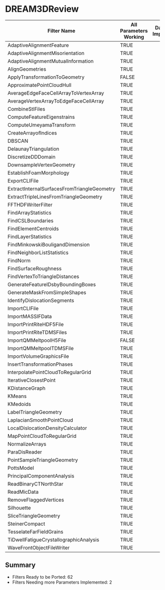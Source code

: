 # DREAM3DReview #

|  Filter Name | All Parameters Working | DataCheck Implemented | Execute Implemented | Documentation Implemented |
|--------------|------------------------|-----------------------|---------------------|---------------------------|
| AdaptiveAlignmentFeature | TRUE  | | | |
| AdaptiveAlignmentMisorientation | TRUE  | | | |
| AdaptiveAlignmentMutualInformation | TRUE  | | | |
| AlignGeometries | TRUE  | | | |
| ApplyTransformationToGeometry | FALSE  | | | |
| ApproximatePointCloudHull | TRUE  | | | |
| AverageEdgeFaceCellArrayToVertexArray | TRUE  | | | |
| AverageVertexArrayToEdgeFaceCellArray | TRUE  | | | |
| CombineStlFiles | TRUE  | | | |
| ComputeFeatureEigenstrains | TRUE  | | | |
| ComputeUmeyamaTransform | TRUE  | | | |
| CreateArrayofIndices | TRUE  | | | |
| DBSCAN | TRUE  | | | |
| DelaunayTriangulation | TRUE  | | | |
| DiscretizeDDDomain | TRUE  | | | |
| DownsampleVertexGeometry | TRUE  | | | |
| EstablishFoamMorphology | TRUE  | | | |
| ExportCLIFile | TRUE  | | | |
| ExtractInternalSurfacesFromTriangleGeometry | TRUE  | | | |
| ExtractTripleLinesFromTriangleGeometry | TRUE  | | | |
| FFTHDFWriterFilter | TRUE  | | | |
| FindArrayStatistics | TRUE  | | | |
| FindCSLBoundaries | TRUE  | | | |
| FindElementCentroids | TRUE  | | | |
| FindLayerStatistics | TRUE  | | | |
| FindMinkowskiBouligandDimension | TRUE  | | | |
| FindNeighborListStatistics | TRUE  | | | |
| FindNorm | TRUE  | | | |
| FindSurfaceRoughness | TRUE  | | | |
| FindVertexToTriangleDistances | TRUE  | | | |
| GenerateFeatureIDsbyBoundingBoxes | TRUE  | | | |
| GenerateMaskFromSimpleShapes | TRUE  | | | |
| IdentifyDislocationSegments | TRUE  | | | |
| ImportCLIFile | TRUE  | | | |
| ImportMASSIFData | TRUE  | | | |
| ImportPrintRiteHDF5File | TRUE  | | | |
| ImportPrintRiteTDMSFiles | TRUE  | | | |
| ImportQMMeltpoolH5File | FALSE  | | | |
| ImportQMMeltpoolTDMSFile | TRUE  | | | |
| ImportVolumeGraphicsFile | TRUE  | | | |
| InsertTransformationPhases | TRUE  | | | |
| InterpolatePointCloudToRegularGrid | TRUE  | | | |
| IterativeClosestPoint | TRUE  | | | |
| KDistanceGraph | TRUE  | | | |
| KMeans | TRUE  | | | |
| KMedoids | TRUE  | | | |
| LabelTriangleGeometry | TRUE  | | | |
| LaplacianSmoothPointCloud | TRUE  | | | |
| LocalDislocationDensityCalculator | TRUE  | | | |
| MapPointCloudToRegularGrid | TRUE  | | | |
| NormalizeArrays | TRUE  | | | |
| ParaDisReader | TRUE  | | | |
| PointSampleTriangleGeometry | TRUE  | | | |
| PottsModel | TRUE  | | | |
| PrincipalComponentAnalysis | TRUE  | | | |
| ReadBinaryCTNorthStar | TRUE  | | | |
| ReadMicData | TRUE  | | | |
| RemoveFlaggedVertices | TRUE  | | | |
| Silhouette | TRUE  | | | |
| SliceTriangleGeometry | TRUE  | | | |
| SteinerCompact | TRUE  | | | |
| TesselateFarFieldGrains | TRUE  | | | |
| TiDwellFatigueCrystallographicAnalysis | TRUE  | | | |
| WaveFrontObjectFileWriter | TRUE  | | | |


## Summary ##

+ Filters Ready to be Ported: 62
+ Filters Needing more Parameters Implemented: 2
